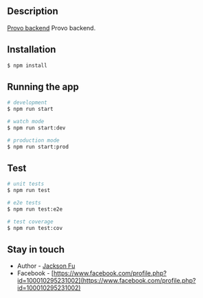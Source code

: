 ## Description

[Provo backend](https://github.com/nestjs/nest) Provo backend.

## Installation

```bash
$ npm install
```

## Running the app

```bash
# development
$ npm run start

# watch mode
$ npm run start:dev

# production mode
$ npm run start:prod
```

## Test

```bash
# unit tests
$ npm run test

# e2e tests
$ npm run test:e2e

# test coverage
$ npm run test:cov
```

## Stay in touch

- Author - [Jackson Fu]()
- Facebook - [https://www.facebook.com/profile.php?id=100010295231002](https://www.facebook.com/profile.php?id=100010295231002)
